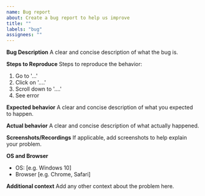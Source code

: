 ```yaml
---
name: Bug report
about: Create a bug report to help us improve
title: ""
labels: "bug"
assignees: ""
---
```


**Bug Description**
A clear and concise description of what the bug is.

**Steps to Reproduce**
Steps to reproduce the behavior:

1. Go to '...'
2. Click on '....'
3. Scroll down to '....'
4. See error

**Expected behavior**
A clear and concise description of what you expected to happen.

**Actual behavior**
A clear and concise description of what actually happened.

**Screenshots/Recordings**
If applicable, add screenshots to help explain your problem.

**OS and Browser**

- OS: [e.g. Windows 10]
- Browser [e.g. Chrome, Safari]

**Additional context**
Add any other context about the problem here.
